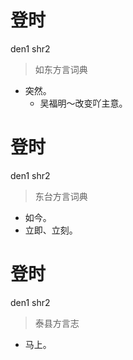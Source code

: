 # 登时
den1 shr2
> 如东方言词典
- 突然。
  - 吴福明～改变吖主意。

# 登时
den1 shr2
> 东台方言词典
- 如今。
- 立即、立刻。

# 登时
den1 shr2
> 泰县方言志
- 马上。
